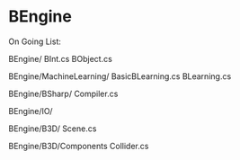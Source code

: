 # BEngine
 
On Going List:

BEngine/
BInt.cs
BObject.cs

BEngine/MachineLearning/
BasicBLearning.cs
BLearning.cs

BEngine/BSharp/
Compiler.cs

BEngine/IO/

BEngine/B3D/
Scene.cs

BEngine/B3D/Components
Collider.cs
